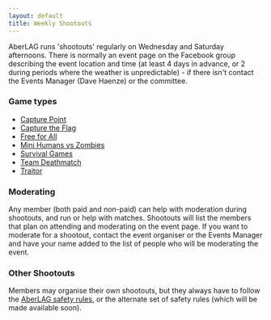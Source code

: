 ```yaml
---
layout: default
title: Weekly Shootouts
---
```


AberLAG runs 'shootouts' regularly on Wednesday and Saturday afternoons. There is normally an event page on the Facebook group describing the event location and time (at least 4 days in advance, or 2 during periods where the weather is unpredictable) - if there isn't contact the Events Manager (Dave Haenze) or the committee.

### Game types

- [Capture Point](capturepoint.html)
- [Capture the Flag](capturetheflag.html)
- [Free for All](freeforall.html)
- [Mini Humans vs Zombies](hvz.html)
- [Survival Games](survivalgames.html)
- [Team Deathmatch](teamdeathmatch.html)
- [Traitor](traitor.html)
 
### Moderating
 
Any member (both paid and non-paid) can help with moderation during shootouts, and run or help with matches. Shootouts will list the members that plan on attending and moderating on the event page. If you want to moderate for a shootout, contact the event organiser or the Events Manager and have your name added to the list of people who will be moderating the event.

### Other Shootouts

Members may organise their own shootouts, but they always have to follow the [AberLAG safety rules](/rules/), or the alternate set of safety rules (which will be made available soon).
